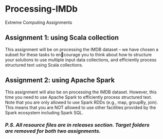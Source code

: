 # Processing-IMDb
Extreme Computing Assignments

## Assignment 1: using Scala collection
This assignment will be on processing the IMDB dataset – we have chosen a subset for these tasks to encourage you to think about how to structure your solutions to use multiple input data collections, and
efficiently process structured text using Scala collections.

## Assignment 2: using Apache Spark
This assignment will also be on processing the IMDB dataset. However, this time you need to use Apache Spark to efficiently process structured text. Note that you are only allowed to use Spark RDDs (e.g., map,
groupBy, join). This means that you are NOT allowed to use other facilities provided by the Spark ecosystem including Spark SQL.

### *P.S. All resource files are in releases section. Target folders are removed for both two assignments.*
